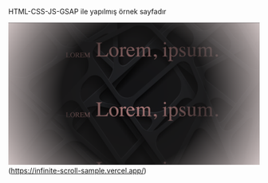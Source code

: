 HTML-CSS-JS-GSAP ile yapılmış örnek sayfadır

![Screenshot](./ss1.png)(https://infinite-scroll-sample.vercel.app/)